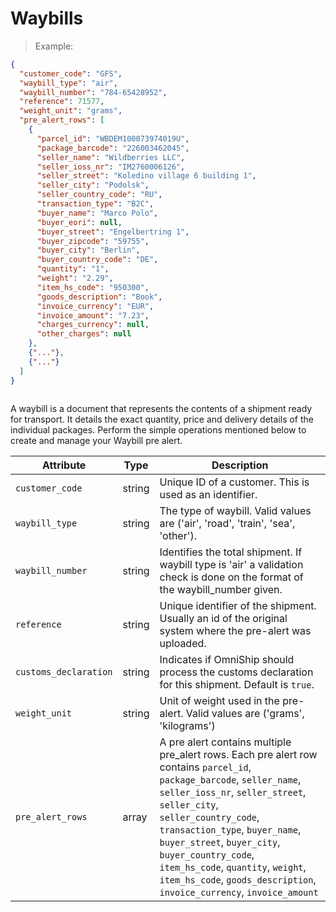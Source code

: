 # Waybills

> Example:

```json
{
  "customer_code": "GFS",
  "waybill_type": "air",
  "waybill_number": "784-65428952",
  "reference": 71577,
  "weight_unit": "grams",
  "pre_alert_rows": [
    {
      "parcel_id": "WBDEM100073974019U",
      "package_barcode": "226003462045",
      "seller_name": "Wildberries LLC",
      "seller_ioss_nr": "IM2760006126",
      "seller_street": "Koledino village 6 building 1",
      "seller_city": "Podolsk",
      "seller_country_code": "RU",
      "transaction_type": "B2C",
      "buyer_name": "Marco Polo",
      "buyer_eori": null,
      "buyer_street": "Engelbertring 1",
      "buyer_zipcode": "59755",
      "buyer_city": "Berlin",
      "buyer_country_code": "DE",
      "quantity": "1",
      "weight": "2.29",
      "item_hs_code": "950300",
      "goods_description": "Book",
      "invoice_currency": "EUR",
      "invoice_amount": "7.23",
      "charges_currency": null,
      "other_charges": null
    },
    {"..."},
    {"..."}
  ]
}
    
```

A waybill is a document that represents the contents of a shipment ready for transport. It details
the exact quantity, price and delivery details of the individual packages. 
Perform the simple operations mentioned below to create and manage your Waybill pre alert.

| Attribute             | Type                             | Description                                                                                                                                                                                                                                                                                                                                                                                             |
|-----------------------|----------------------------------|---------------------------------------------------------------------------------------------------------------------------------------------------------------------------------------------------------------------------------------------------------------------------------------------------------------------------------------------------------------------------------------------------------|
| `customer_code`       | <span class=type>string</span>   | Unique ID of a customer. This is used as an identifier.                                                                                                                                                                                                                                                                                                                                                 |
| `waybill_type`        | <span class=type>string</span>   | The type of waybill. Valid values are ('air', 'road', 'train', 'sea', 'other').                                                                                                                                                                                                                                                                                                                         |
| `waybill_number`      | <span class=type>string</span>   | Identifies the total shipment. If waybill type is 'air' a validation check is done on the format of the waybill_number given.                                                                                                                                                                                                                                                                           |
| `reference`           | <span class=type>string</span>   | Unique identifier of the shipment. Usually an id of the original system where the pre-alert was uploaded.                                                                                                                                                                                                                                                                                               |
| `customs_declaration` | <span class="type">string</span> | Indicates if OmniShip should process the customs declaration for this shipment. Default is `true`.                                                                                                                                                                                                                                                                                                      |
| `weight_unit`         | <span class=type>string</span>   | Unit of weight used in the pre-alert. Valid values are ('grams', 'kilograms')                                                                                                                                                                                                                                                                                                                           |
| `pre_alert_rows`      | <span class=type>array</span>    | A pre alert contains multiple pre_alert rows. Each pre alert row contains `parcel_id`, `package_barcode`, `seller_name`, `seller_ioss_nr`, `seller_street`, `seller_city`, `seller_country_code`, `transaction_type`, `buyer_name`, `buyer_street`, `buyer_city`, `buyer_country_code`, `item_hs_code`, `quantity`, `weight`, `item_hs_code`, `goods_description`, `invoice_currency`, `invoice_amount` |







